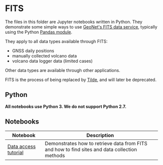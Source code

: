 # FITS #

The files in this folder are Jupyter notebooks written in Python. They demonstrate some simple ways to use [GeoNet's FITS data service](https://fits.geonet.org.nz/api-docs/), typically using the Python [Pandas module](https://pandas.pydata.org/).

They apply to all data types available through FITS:
- GNSS daily positions
- manually collected volcano data
- volcano data logger data (limited cases)

Other data types are available through other applications.

FITS is the process of being replaced by [Tilde](https://tilde.geonet.org.nz/), and will later be deprecated.

## Python ##

**All notebooks use Python 3. We do not support Python 2.7.**

## Notebooks ##

| Notebook | Description |
|------|-------------|
| [Data access tutorial](FITS_data_access.ipynb) | Demonstrates how to retrieve data from FITS and how to find sites and data collection methods |
